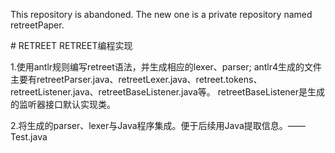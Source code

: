 <p>  This repository is abandoned. The new one is a private repository named retreetPaper. </p>
# RETREET
RETREET编程实现
<p>1.使用antlr规则编写retreet语法，并生成相应的lexer、parser;
  antlr4生成的文件主要有retreetParser.java、retreetLexer.java、retreet.tokens、retreetListener.java、retreetBaseListener.java等。
  retreetBaseListener是生成的监听器接口默认实现类。
</p>
<p>2.将生成的parser、lexer与Java程序集成。便于后续用Java提取信息。——Test.java
  </p>

